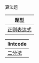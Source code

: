算法题

| 题型                               |
| ---------------------------------- |
| [正则表达式](./src/regex/index.md) |


| lintcode                               |
| ---------------------------------- |
| [二分法](./src/lintcode/binary-search/index.md) |